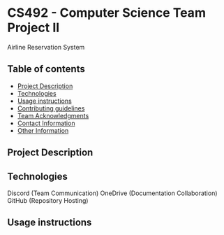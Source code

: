 # CS492 - Computer Science Team Project II

Airline Reservation System

## Table of contents
* [Project Description](#project-description)
* [Technologies](#technologies)
* [Usage instructions](#usage-instructions)
* [Contributing guidelines](#contributing-guidelines)
* [Team Acknowledgments](#team-acknowledgments)
* [Contact Information](#contact-information)
* [Other Information](#other-information)

## Project Description

## Technologies
Discord (Team Communication)
OneDrive (Documentation Collaboration)
GitHub (Repository Hosting)

## Usage instructions


